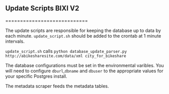## Update Scripts BIXI V2 ##
============================

The update scripts are responsible for keeping the database up to data by each minute. `update_script.sh` should be added to the crontab at 1 minute intervals. 

`update_script.sh` calls `python database_update_parser.py http://abikesharesite.com/data/xml city_for_bikeshare`

The database configurations must be set in the environmental varibles. You will need to configure `dburl`,`dbname` and `dbuser` to the appropriate values for your specific Postgres install. 

The metadata scraper feeds the metadata tables.